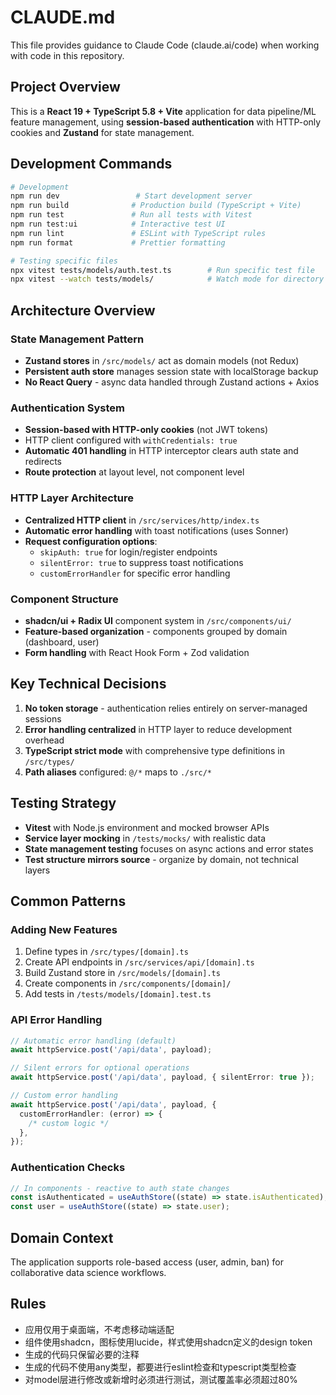 # CLAUDE.md

This file provides guidance to Claude Code (claude.ai/code) when working with code in this repository.

## Project Overview

This is a **React 19 + TypeScript 5.8 + Vite** application for data pipeline/ML feature management, using **session-based authentication** with HTTP-only cookies and **Zustand** for state management.

## Development Commands

```bash
# Development
npm run dev                 # Start development server
npm run build              # Production build (TypeScript + Vite)
npm run test               # Run all tests with Vitest
npm run test:ui            # Interactive test UI
npm run lint               # ESLint with TypeScript rules
npm run format             # Prettier formatting

# Testing specific files
npx vitest tests/models/auth.test.ts        # Run specific test file
npx vitest --watch tests/models/            # Watch mode for directory
```

## Architecture Overview

### State Management Pattern

- **Zustand stores** in `/src/models/` act as domain models (not Redux)
- **Persistent auth store** manages session state with localStorage backup
- **No React Query** - async data handled through Zustand actions + Axios

### Authentication System

- **Session-based with HTTP-only cookies** (not JWT tokens)
- HTTP client configured with `withCredentials: true`
- **Automatic 401 handling** in HTTP interceptor clears auth state and redirects
- **Route protection** at layout level, not component level

### HTTP Layer Architecture

- **Centralized HTTP client** in `/src/services/http/index.ts`
- **Automatic error handling** with toast notifications (uses Sonner)
- **Request configuration options**:
  - `skipAuth: true` for login/register endpoints
  - `silentError: true` to suppress toast notifications
  - `customErrorHandler` for specific error handling

### Component Structure

- **shadcn/ui + Radix UI** component system in `/src/components/ui/`
- **Feature-based organization** - components grouped by domain (dashboard, user)
- **Form handling** with React Hook Form + Zod validation

## Key Technical Decisions

1. **No token storage** - authentication relies entirely on server-managed sessions
2. **Error handling centralized** in HTTP layer to reduce development overhead
3. **TypeScript strict mode** with comprehensive type definitions in `/src/types/`
4. **Path aliases** configured: `@/*` maps to `./src/*`

## Testing Strategy

- **Vitest** with Node.js environment and mocked browser APIs
- **Service layer mocking** in `/tests/mocks/` with realistic data
- **State management testing** focuses on async actions and error states
- **Test structure mirrors source** - organize by domain, not technical layers

## Common Patterns

### Adding New Features

1. Define types in `/src/types/[domain].ts`
2. Create API endpoints in `/src/services/api/[domain].ts`
3. Build Zustand store in `/src/models/[domain].ts`
4. Create components in `/src/components/[domain]/`
5. Add tests in `/tests/models/[domain].test.ts`

### API Error Handling

```typescript
// Automatic error handling (default)
await httpService.post('/api/data', payload);

// Silent errors for optional operations
await httpService.post('/api/data', payload, { silentError: true });

// Custom error handling
await httpService.post('/api/data', payload, {
  customErrorHandler: (error) => {
    /* custom logic */
  },
});
```

### Authentication Checks

```typescript
// In components - reactive to auth state changes
const isAuthenticated = useAuthStore((state) => state.isAuthenticated);
const user = useAuthStore((state) => state.user);
```

## Domain Context

The application supports role-based access (user, admin, ban) for collaborative data science workflows.

## Rules

- 应用仅用于桌面端，不考虑移动端适配
- 组件使用shadcn，图标使用lucide，样式使用shadcn定义的design token
- 生成的代码只保留必要的注释
- 生成的代码不使用any类型，都要进行eslint检查和typescript类型检查
- 对model层进行修改或新增时必须进行测试，测试覆盖率必须超过80%
